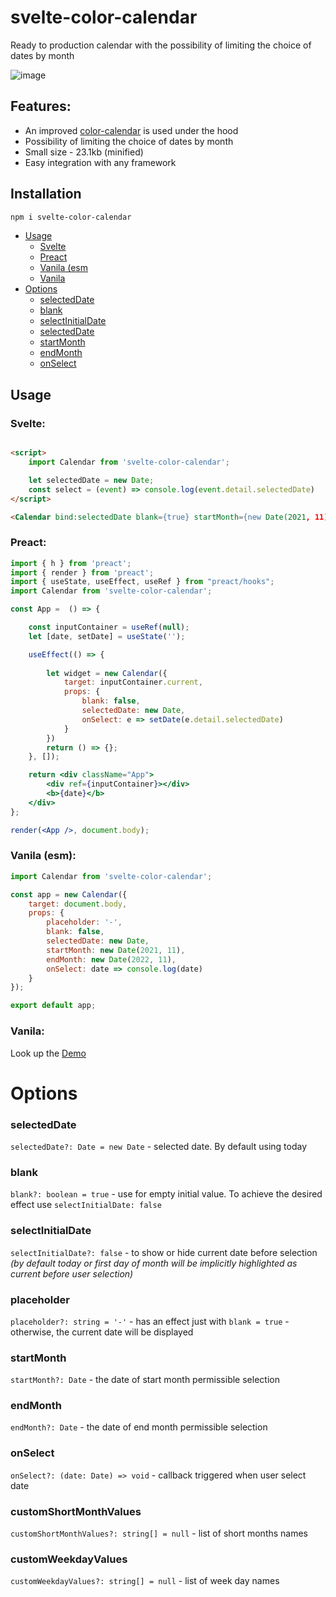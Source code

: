 # svelte-color-calendar

Ready to production calendar with the possibility of limiting the choice of dates by month

![image](https://user-images.githubusercontent.com/40761960/193658651-e4c5aa5b-6b91-4c79-be45-0a93d2712b38.png)


## Features:

- An improved [color-calendar](https://github.com/PawanKolhe/color-calendar) is used under the hood 
- Possibility of limiting the choice of dates by month
- Small size - 23.1kb (minified)
- Easy integration with any framework

## Installation

```sh
npm i svelte-color-calendar
```

- [Usage](#usage)
    - [Svelte](https://github.com/Sanshain/svelte-color-calendar/edit/master/README.md#svelte)
    - [Preact](https://github.com/Sanshain/svelte-color-calendar/edit/master/README.md#preact)
    - [Vanila (esm](https://github.com/Sanshain/svelte-color-calendar/edit/master/README.md#vanila-esm)
    - [Vanila](https://github.com/Sanshain/svelte-color-calendar/edit/master/README.md#vanila)
- [Options](#options)
    - [selectedDate](#selecteddate)
    - [blank](#blank)
    - [selectInitialDate](#selectinitialdate)
    - [selectedDate](#placeholder)
    - [startMonth](#startmonth)
    - [endMonth](#endmonth)
    - [onSelect](#onselect)

## Usage

### Svelte:

```html

<script>
    import Calendar from 'svelte-color-calendar';

    let selectedDate = new Date;
    const select = (event) => console.log(event.detail.selectedDate)
</script>

<Calendar bind:selectedDate blank={true} startMonth={new Date(2021, 11)} endMonth={new Date(2022, 11)} on:select={select} />
```

### Preact:

```jsx
import { h } from 'preact';
import { render } from 'preact';
import { useState, useEffect, useRef } from "preact/hooks";
import Calendar from 'svelte-color-calendar';

const App =  () => {

    const inputContainer = useRef(null);
    let [date, setDate] = useState('');

    useEffect(() => {
                                       
        let widget = new Calendar({
            target: inputContainer.current,
            props: {
                blank: false,
                selectedDate: new Date,        
                onSelect: e => setDate(e.detail.selectedDate)
            }
        })        
        return () => {};
    }, []);    

    return <div className="App">        
        <div ref={inputContainer}></div>
        <b>{date}</b>        
    </div>
};

render(<App />, document.body);
```

### Vanila (esm):

```js
import Calendar from 'svelte-color-calendar';

const app = new Calendar({
    target: document.body,
    props: {
        placeholder: '-',
        blank: false,
        selectedDate: new Date,        
        startMonth: new Date(2021, 11),
        endMonth: new Date(2022, 11),
        onSelect: date => console.log(date)
    }
});

export default app;
```

### Vanila:

Look up the [Demo](https://coding-style.ru/code_reviews/296/edit)


# Options

### selectedDate

`selectedDate?: Date = new Date` - selected date. By default using today

### blank

`blank?: boolean = true` - use for empty initial value. To achieve the desired effect use `selectInitialDate: false`

### selectInitialDate

`selectInitialDate?: false` - to show or hide current date before selection *(by default today or first day of month will be implicitly highlighted as current before user selection)*

### placeholder

`placeholder?: string = '-'` - has an effect just with `blank = true` - otherwise, the current date will be displayed

### startMonth

`startMonth?: Date` - the date of start month permissible selection

### endMonth

`endMonth?: Date` - the date of end month permissible selection

### onSelect

`onSelect?: (date: Date) => void` - callback triggered when user select date

### customShortMonthValues

`customShortMonthValues?: string[] = null` - list of short months names

### customWeekdayValues

`customWeekdayValues?: string[] = null` - list of week day names


